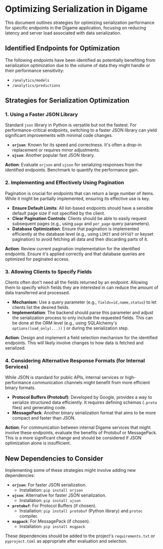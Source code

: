 # Optimizing Serialization in Digame

This document outlines strategies for optimizing serialization performance for specific endpoints in the Digame application, focusing on reducing latency and server load associated with data serialization.

## Identified Endpoints for Optimization

The following endpoints have been identified as potentially benefiting from serialization optimization due to the volume of data they might handle or their performance sensitivity:

-   `/analytics/models`
-   `/analytics/predictions`

## Strategies for Serialization Optimization

### 1. Using a Faster JSON Library

Standard `json` library in Python is versatile but not the fastest. For performance-critical endpoints, switching to a faster JSON library can yield significant improvements with minimal code changes.

-   **`orjson`**: Known for its speed and correctness. It's often a drop-in replacement or requires minor adjustments.
-   **`ujson`**: Another popular fast JSON library.

**Action**: Evaluate `orjson` and `ujson` for serializing responses from the identified endpoints. Benchmark to quantify the performance gain.

### 2. Implementing and Effectively Using Pagination

Pagination is crucial for endpoints that can return a large number of items. While it might be partially implemented, ensuring its effective use is key.

-   **Ensure Default Limits**: All list-based endpoints should have a sensible default page size if not specified by the client.
-   **Clear Pagination Controls**: Clients should be able to easily request subsequent pages (e.g., using `page` and `per_page` query parameters).
-   **Database Optimization**: Ensure that pagination is implemented efficiently at the database level (e.g., using `LIMIT` and `OFFSET` or keyset pagination) to avoid fetching all data and then discarding parts of it.

**Action**: Review current pagination implementation for the identified endpoints. Ensure it's applied correctly and that database queries are optimized for paginated access.

### 3. Allowing Clients to Specify Fields

Clients often don't need all the fields returned by an endpoint. Allowing them to specify which fields they are interested in can reduce the amount of data transferred and processed.

-   **Mechanism**: Use a query parameter (e.g., `fields=id,name,status`) to let clients list the desired fields.
-   **Implementation**: The backend should parse this parameter and adjust the serialization process to only include the requested fields. This can be done at the ORM level (e.g., using SQLAlchemy's `options(load_only(...))` ) or during the serialization step.

**Action**: Design and implement a field selection mechanism for the identified endpoints. This will likely involve changes to how data is fetched and serialized.

### 4. Considering Alternative Response Formats (for Internal Services)

While JSON is standard for public APIs, internal services or high-performance communication channels might benefit from more efficient binary formats.

-   **Protocol Buffers (Protobuf)**: Developed by Google, provides a way to serialize structured data efficiently. It requires defining schemas (`.proto` files) and generating code.
-   **MessagePack**: Another binary serialization format that aims to be more compact and faster than JSON.

**Action**: For communication between internal Digame services that might involve these endpoints, evaluate the benefits of Protobuf or MessagePack. This is a more significant change and should be considered if JSON optimization alone is insufficient.

## New Dependencies to Consider

Implementing some of these strategies might involve adding new dependencies:

-   **`orjson`**: For faster JSON serialization.
    -   Installation: `pip install orjson`
-   **`ujson`**: Alternative for faster JSON serialization.
    -   Installation: `pip install ujson`
-   **`protobuf`**: For Protocol Buffers (if chosen).
    -   Installation: `pip install protobuf` (Python library) and `protoc` compiler.
-   **`msgpack`**: For MessagePack (if chosen).
    -   Installation: `pip install msgpack`

These dependencies should be added to the project's `requirements.txt` or `pyproject.toml` as appropriate after evaluation and selection.
